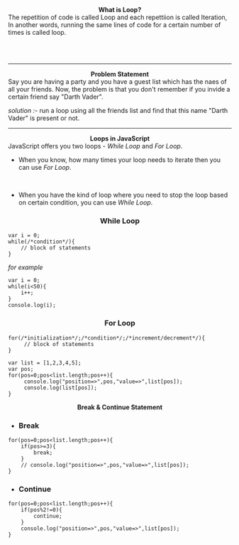 <center><b>What is Loop?</b></center>
The repetition of code is called Loop and each repettiion is called Iteration, In another words, running the same lines of code for a certain number of times is called loop.

<br><br>
<hr>
<center><b>Problem Statement</b></center>
Say you are having a party and you have a guest list which has the naes of all your friends. Now, the problem is that you don't remember if you invide a certain friend say "Darth Vader".

<i> solution :- </i>
run a loop using all the friends list and find that this name "Darth Vader" is present or not.
<hr>
<center><b>Loops in JavaScript</b></center>
JavaScript offers you two loops - <i>While Loop</i> and <i>For Loop</i>.

<br>

- When you know, how many times your loop needs to iterate then you can use <i>For Loop</i>.

<br>

- When you have the kind of loop where you need to stop the loop based on certain condition, you can use <i>While Loop</i>.

<h3><center><b>While Loop</b></center></h3>

```
var i = 0;
while(/*condition*/){
    // block of statements
}
```
<i>for example</i>

```
var i = 0;
while(i<50){
    i++;
}
console.log(i);
```

<h3><center><b>For Loop</b></center></h3>

```
for(/*initialization*/;/*condition*/;/*increment/decrement*/){
     // block of statements
}
```

```
var list = [1,2,3,4,5];
var pos;
for(pos=0;pos<list.length;pos++){
     console.log("position=>",pos,"value=>",list[pos]);
     console.log(list[pos]);
}
```

<center><b>Break & Continue Statement</b></center>

- <h3>Break</h3>

```
for(pos=0;pos<list.length;pos++){
    if(pos>=3){
        break;
    }
    // console.log("position=>",pos,"value=>",list[pos]);
}
```

- <h3>Continue</h3>

```
for(pos=0;pos<list.length;pos++){
    if(pos%2!=0){
        continue;
    }
    console.log("position=>",pos,"value=>",list[pos]);
}
```
